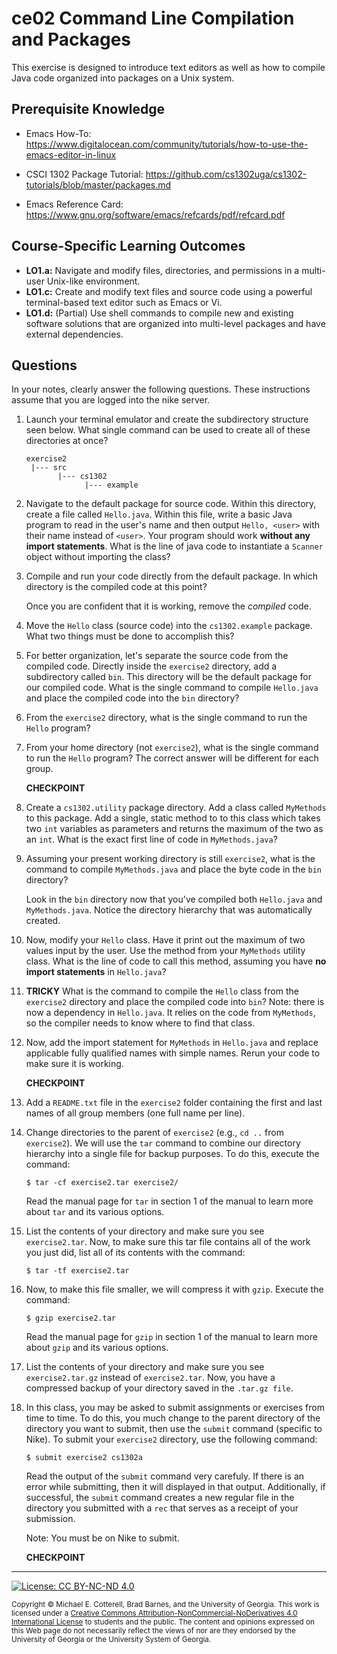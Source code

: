 # ce02 Command Line Compilation and Packages

This exercise is designed to introduce text editors as well as how to compile Java code organized into 
packages on a Unix system.

## Prerequisite Knowledge

* Emacs How-To: https://www.digitalocean.com/community/tutorials/how-to-use-the-emacs-editor-in-linux

* CSCI 1302 Package Tutorial: https://github.com/cs1302uga/cs1302-tutorials/blob/master/packages.md

* Emacs Reference Card: https://www.gnu.org/software/emacs/refcards/pdf/refcard.pdf

## Course-Specific Learning Outcomes

* **LO1.a:** Navigate and modify files, directories, and permissions in a multi-user Unix-like environment.
* **LO1.c:** Create and modify text files and source code using a powerful terminal-based text editor such as Emacs or Vi.
* **LO1.d:** (Partial) Use shell commands to compile new and existing software solutions that are organized into multi-level 
  packages and have external dependencies.
  
## Questions

In your notes, clearly answer the following questions. These instructions assume that you are 
logged into the nike server.

1. Launch your terminal emulator and create the subdirectory structure seen below. What single 
   command can be used to create all of these directories at once?

   ```
   exercise2
    |--- src
          |--- cs1302
                |--- example
   ```

1. Navigate to the default package for source code. Within this directory, create a file called 
   `Hello.java`. Within this file, write a basic Java program to read in the user's name and then 
   output `Hello, <user>` with their name instead of `<user>`. Your program should work 
   **without any import statements**.  What is the line of java code to instantiate a `Scanner` 
   object without importing the class?

1. Compile and run your code directly from the default package. In which directory is the compiled
   code at this point?  

   Once you are confident that it is working, remove the _compiled_ code.

1. Move the `Hello` class (source code) into the `cs1302.example` package. What two things must be done to 
   accomplish this?

1. For better organization, let's separate the source code from the compiled code. Directly inside 
   the `exercise2` directory, add a subdirectory called `bin`. This directory will be the default 
   package for our compiled code. What is the single command to compile `Hello.java` and place the 
   compiled code into the `bin` directory?

1. From the `exercise2` directory, what is the single command to run the `Hello` program?

1. From your home directory (not `exercise2`), what is the single command to run the `Hello` 
   program? The correct answer will be different for each group.

    **CHECKPOINT**
    
1. Create a `cs1302.utility` package directory. Add a class called `MyMethods` to this package. 
   Add a single, static method to to this class which takes two `int` variables as parameters and 
   returns the maximum of the two as an `int`. What is the exact first line of code in 
   `MyMethods.java`?

1. Assuming your present working directory is still `exercise2`, what is the command to compile 
   `MyMethods.java` and place the byte code in the `bin` directory? 

   Look in the `bin` directory now that you've compiled both `Hello.java` and `MyMethods.java`. 
   Notice the directory hierarchy that was automatically created.

1. Now, modify your `Hello` class.  Have it print out the maximum of two values input by the 
   user. Use the method from your `MyMethods` utility class. What is the line of code to call this 
   method, assuming you have **no import statements** in `Hello.java`?
  
1. **TRICKY** What is the command to compile the `Hello` class from the `exercise2` directory and place the 
   compiled code into `bin`? Note: there is now a dependency in `Hello.java`. It relies on the code
    from `MyMethods`, so the compiler needs to know where to find that class.

1. Now, add the import statement for `MyMethods` in `Hello.java` and replace applicable fully 
   qualified names with simple names. Rerun your code to make sure it is working.

    **CHECKPOINT**

1. Add a `README.txt` file in the `exercise2` folder containing the first and last names of all group 
   members (one full name per line).

1. Change directories to the parent of `exercise2` (e.g., `cd ..` from `exercise2`). We will use the 
   `tar` command to combine our directory hierarchy into a single file for backup purposes. 
   To do this, execute the command:
   
   ```
   $ tar -cf exercise2.tar exercise2/
   ```

   Read the manual page for `tar` in section 1 of the manual to learn more about `tar` and its 
   various options.

1. List the contents of your directory and make sure you see `exercise2.tar`. Now, to make sure this
   tar file contains all of the work you just did, list all of its contents with the command:
   
   ```
   $ tar -tf exercise2.tar
   ```

1. Now, to make this file smaller, we will compress it with `gzip`. Execute the command:

   ```
   $ gzip exercise2.tar
   ```

   Read the manual page for `gzip` in section 1 of the manual to learn more about `gzip` and its
   various options.

1. List the contents of your directory and make sure you see `exercise2.tar.gz` instead of 
   `exercise2.tar`. Now, you have a compressed backup of your directory saved in the `.tar.gz file`.
   
1. In this class, you may be asked to submit assignments or exercises from time to time. To do this, 
   you much change to the parent directory of the directory you want to submit, then use the `submit`
   command (specific to Nike). To submit your `exercise2` directory, use the following command:

   ```
   $ submit exercise2 cs1302a
   ```

   Read the output of the `submit` command very carefuly. If there is an error while submitting, then
   it will displayed in that output. Additionally, if successful, the `submit` command creates a new 
   regular file in the directory you submitted with a `rec` that serves as a receipt of your submission. 

   Note: You must be on Nike to submit.

   **CHECKPOINT**

<hr/>

[![License: CC BY-NC-ND 4.0](https://img.shields.io/badge/License-CC%20BY--NC--ND%204.0-lightgrey.svg)](http://creativecommons.org/licenses/by-nc-nd/4.0/)

<small>
Copyright &copy; Michael E. Cotterell, Brad Barnes, and the University of Georgia.
This work is licensed under a <a rel="license" href="http://creativecommons.org/licenses/by-nc-nd/4.0/">Creative Commons Attribution-NonCommercial-NoDerivatives 4.0 International License</a> to students and the public.
The content and opinions expressed on this Web page do not necessarily reflect the views of nor are they endorsed by the University of Georgia or the University System of Georgia.
</small>
